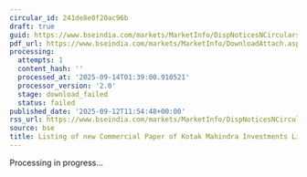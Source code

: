 ```yaml
---
circular_id: 241de8e0f20ac96b
draft: true
guid: https://www.bseindia.com/markets/MarketInfo/DispNoticesNCirculars.aspx?Noticeid={8D6B3CF9-2CEE-453B-91FE-D22E7A20A0EC}&noticeno=20250912-63&dt=09/12/2025&icount=63&totcount=103&flag=0
pdf_url: https://www.bseindia.com/markets/MarketInfo/DownloadAttach.aspx?id=20250912-63&attachedId=
processing:
  attempts: 1
  content_hash: ''
  processed_at: '2025-09-14T01:39:00.910521'
  processor_version: '2.0'
  stage: download_failed
  status: failed
published_date: '2025-09-12T11:54:48+00:00'
rss_url: https://www.bseindia.com/markets/MarketInfo/DispNoticesNCirculars.aspx?Noticeid={8D6B3CF9-2CEE-453B-91FE-D22E7A20A0EC}&noticeno=20250912-63&dt=09/12/2025&icount=63&totcount=103&flag=0
source: bse
title: Listing of new Commercial Paper of Kotak Mahindra Investments Limited
---
```


Processing in progress...